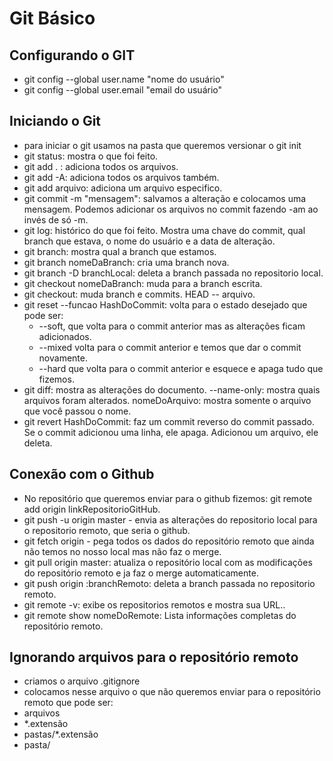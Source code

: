 # Git Básico

## Configurando o GIT
- git config --global user.name "nome do usuário"
- git config --global user.email "email do usuário"

## Iniciando o Git
- para iniciar o git usamos na pasta que queremos versionar o git init
- git status: mostra o que foi feito. 
- git add . : adiciona todos os arquivos.
- git add -A: adiciona todos os arquivos também.
- git add arquivo: adiciona um arquivo especifico.
- git commit -m "mensagem": salvamos a alteração e colocamos uma mensagem. Podemos adicionar os arquivos no commit fazendo -am ao invés de só -m.
- git log: histórico do que foi feito. Mostra uma chave do commit, qual branch que estava, o nome do usuário e a data de alteração.
- git branch: mostra qual a branch que estamos.
- git branch nomeDaBranch: cria uma branch nova.
- git branch -D branchLocal: deleta a branch passada no repositorio local.
- git checkout nomeDaBranch: muda para a branch escrita.
- git checkout: muda branch e commits. HEAD -- arquivo.
- git reset --funcao HashDoCommit: volta para o estado desejado que pode ser: 
  - --soft, que volta para o commit anterior mas as alterações ficam adicionados. 
  - --mixed volta para o commit anterior e temos que dar o commit novamente. 
  - --hard que volta para o commit anterior e esquece e apaga tudo que fizemos.
- git diff: mostra as alterações do documento. --name-only: mostra quais arquivos foram alterados. nomeDoArquivo: mostra somente o arquivo que você passou o nome.
- git revert HashDoCommit: faz um commit reverso do commit passado. Se o commit adicionou uma linha, ele apaga. Adicionou um arquivo, ele deleta.

## Conexão com o Github
- No repositório que queremos enviar para o github  fizemos: git remote add origin linkRepositorioGitHub. 
- git push -u origin master - envia as alterações do repositorio local para o repositorio remoto, que seria o github.
- git fetch origin - pega todos os dados do repositório remoto que ainda não temos no nosso local mas não faz o merge.
- git pull origin master: atualiza o repositório local com as modificações do repositório remoto e ja faz o merge automaticamente.
- git push origin :branchRemoto: deleta a branch passada no repositorio remoto.
- git remote -v: exibe os repositorios remotos e mostra sua URL..
- git remote show nomeDoRemote: Lista informações completas do repositório remoto.

## Ignorando arquivos para o repositório remoto
 - criamos o arquivo .gitignore
 - colocamos nesse arquivo o que não queremos enviar para o repositório remoto que pode ser:
  - arquivos
  - *.extensão
  - pastas/*.extensão
  - pasta/
